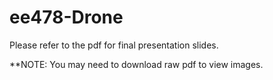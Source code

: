 # ee478-Drone

Please refer to the pdf for final presentation slides.

**NOTE: You may need to download raw pdf to view images.
